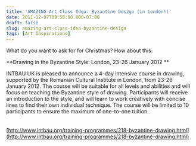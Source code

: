```yaml
---
title: 'AMAZING Art Class Idea: Byzantine Design (in London!)'
date: 2011-12-07T08:58:00.000-07:00
draft: false
slug: amazing-art-class-idea-byzantine-design
tags: [Art Inspirations]
---
```


What do you want to ask for for Christmas? How about this:  
  
**Drawing in the Byzantine Style: London, 23-26 January 2012 **  
  
INTBAU UK is pleased to announce a 4-day intensive course in drawing, supported by the Romanian Cultural Institute in London, from 23-26 January 2012. The course will be suitable for all levels and abilities and will focus on teaching the Byzantine style of drawing. Participants will receive an introduction to the style, and will learn to work creatively with concise lines to find their own individual technique. The course will be limited to 10 participants to ensure the maximum of one-to-one tuition.  
[  
](http://draft.blogger.com/goog_653713103)  
[http://www.intbau.org/training-programmes/218-byzantine-drawing.html](http://www.intbau.org/training-programmes/218-byzantine-drawing.html)